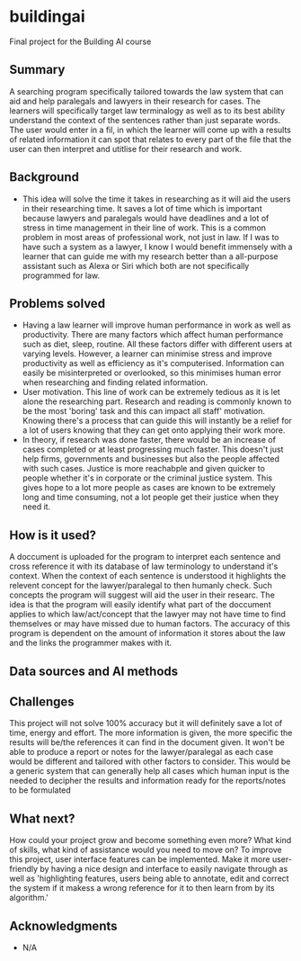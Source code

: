 # buildingai
Final project for the Building AI course

## Summary
A searching program specifically tailored towards the law system that can aid and help paralegals and lawyers in their research for cases. The learners will specifically target law terminalogy as well as to its best ability understand the context of the sentences rather than just separate words. The user would enter in a fil, in which the learner will come up with a results of related information it can spot that relates to every part of the file that the user can then interpret and utitlise for their research and work.

## Background
* This idea will solve the time it takes in researching as it will aid the users in their researching time. It saves a lot of time which is important because lawyers and paralegals would have deadlines and a lot of stress in time management in their line of work. This is a common problem in most areas of professional work, not just in law. If I was to have such a system as a lawyer, I know I would benefit immensely with a learner that can guide me with my research better than a all-purpose assistant such as Alexa or Siri which both are not specifically programmed for law.

## Problems solved
* Having a law learner will improve human performance in work as well as productivity. There are many factors which affect human performance such as diet, sleep, routine. All these factors differ with different users at varying levels. However, a learner can minimise stress and improve productivity as well as efficiency as it's computerised. Information can easily be misinterpreted or overlooked, so this minimises human error when researching and finding related information.
* User motivation. This line of work can be extremely tedious as it is let alone the researching part. Research and reading is commonly known to be the most 'boring' task and this can impact all staff' motivation. Knowing there's a process that can guide this will instantly be a relief for a lot of users knowing that they can get onto applying their work more.
* In theory, if research was done faster, there would be an increase of cases completed or at least progressing much faster. This doesn't just help firms, governments and businesses but also the people affected with such cases. Justice is more reachabple and given quicker to people whether it's in corporate or the criminal justice system. This gives hope to a lot more people as cases are known to be extremely long and time consuming, not a lot people get their justice when they need it.

## How is it used?
A doccument is uploaded for the program to interpret each sentence and cross reference it with its database of law terminology to understand it's context. When the context of each sentence is understood it highlights the relevent concept for the lawyer/paralegal to then humanly check. Such concepts the program will suggest will aid the user in their researc. The idea is that the program will easily identify what part of the doccument applies to which law/act/concept that the lawyer may not have time to find themselves or may have missed due to human factors. The accuracy of this program is dependent on the amount of information it stores about the law and the links the programmer makes with it.

## Data sources and AI methods


## Challenges
This project will not solve 100% accuracy but it will definitely save a lot of time, energy and effort. The more information is given, the more specific the results will be/the references it can find in the document given. It won't be able to produce a report or notes for the lawyer/paralegal as each case would be different and tailored with other factors to consider. This would be a generic system that can generally help all cases which human input is the needed to decipher the results and information ready for the reports/notes to be formulated

## What next?
How could your project grow and become something even more? What kind of skills, what kind of assistance would you  need to move on? 
To improve this project, user interface features can be implemented. Make it more user-friendly by having a nice design and interface to easily navigate through as well as 'highlighting features, users being able to annotate, edit and correct the system if it makess a wrong reference for it to then learn from by its algorithm.'

## Acknowledgments
* N/A

